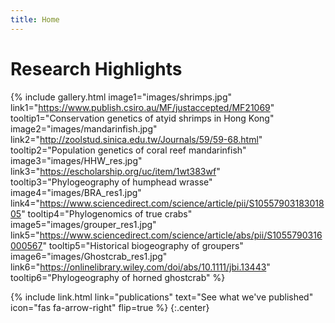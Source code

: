 ```yaml
---
title: Home
---
```


# Research Highlights

{% include gallery.html
  image1="images/shrimps.jpg" link1="https://www.publish.csiro.au/MF/justaccepted/MF21069" tooltip1="Conservation genetics of atyid shrimps in Hong Kong"
  image2="images/mandarinfish.jpg" link2="http://zoolstud.sinica.edu.tw/Journals/59/59-68.html" tooltip2="Population genetics of coral reef mandarinfish"
  image3="images/HHW_res.jpg" link3="https://escholarship.org/uc/item/1wt383wf" tooltip3="Phylogeography of humphead wrasse"
  image4="images/BRA_res1.jpg" link4="https://www.sciencedirect.com/science/article/pii/S1055790318301805" tooltip4="Phylogenomics of true crabs"
  image5="images/grouper_res1.jpg" link5="https://www.sciencedirect.com/science/article/abs/pii/S1055790316000567" tooltip5="Historical biogeography of groupers"
  image6="images/Ghostcrab_res1.jpg" link6="https://onlinelibrary.wiley.com/doi/abs/10.1111/jbi.13443" tooltip6="Phylogeography of horned ghostcrab"
%}


{%
  include link.html
  link="publications"
  text="See what we've published"
  icon="fas fa-arrow-right"
  flip=true
%}
{:.center}

